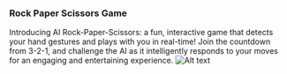 ### Rock Paper Scissors Game
Introducing AI Rock-Paper-Scissors: a fun, interactive game that detects your hand gestures and plays with you in real-time! Join the countdown from 3-2-1, and challenge the AI as it intelligently responds to your moves for an engaging and entertaining experience.
![Alt text](https://github.com/sepehrfard/RPS/blob/sepehr/github/rps.gif)
